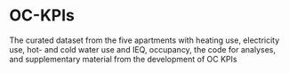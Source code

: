 # OC-KPIs
The curated dataset from the five apartments with heating use, electricity use, hot- and cold water use and IEQ, occupancy, the code for analyses, and supplementary material from the development of OC KPIs
